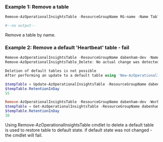 ### Example 1: Remove a table
```powershell
Remove-AzOperationalInsightsTable -ResourceGroupName RG-name -Name Table-name -WorkspaceName WS-name

#--no output--
```
Remove a table by name.


### Example 2: Remove a default 'Heartbeat' table - fail
```powershell
Remove-AzOperationalInsightsTable -ResourceGroupName dabenham-dev -Name Heartbeat -WorkspaceName dabenham-PSH2
Remove-AzOperationalInsightsTable_Delete: No actual change was detected, for table - Heartbeat, both schema and metadata information modifications seems to be missing.

Deletion of default tables is not possible
After performing an update to a default table using 'New-AzOperationalInsightsTable' or 'Update-AzOperationalInsightsTable' cmdlets, performing delete will revert the default table to it's original values'

$tempTable = Update-AzOperationalInsightsTable -ResourceGroupName dabenham-dev -WorkspaceName dabenham-PSH2 -Name Heartbeat -RetentionInDay 55
$tempTable.RetentionInDay
55

Remove-AzOperationalInsightsTable -ResourceGroupName dabenham-dev -WorkspaceName dabenham-PSH2 -Name Heartbeat
$tempTable = Get-AzOperationalInsightsTable -ResourceGroupName dabenham-dev -WorkspaceName dabenham-PSH2 -Name Heartbeat
$tempTable.RetentionInDay
30
```

Using Remove-AzOperationalInsightsTable cmdlet to delete a default table is used to restore table to default state. if default state was not changed - the cmdlet will fail.